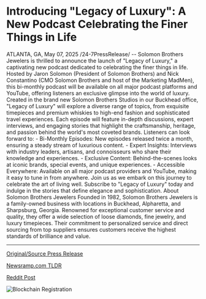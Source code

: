 # Introducing "Legacy of Luxury": A New Podcast Celebrating the Finer Things in Life

ATLANTA, GA, May 07, 2025 /24-7PressRelease/ -- Solomon Brothers Jewelers is thrilled to announce the launch of "Legacy of Luxury," a captivating new podcast dedicated to celebrating the finer things in life. Hosted by Jaron Solomon (President of Solomon Brothers) and Nick Constantino (CMO Solomon Brothers and host of the Marketing MadMen), this bi-monthly podcast will be available on all major podcast platforms and YouTube, offering listeners an exclusive glimpse into the world of luxury.  Created in the brand new Solomon Brothers Studios in our Buckhead office, "Legacy of Luxury" will explore a diverse range of topics, from exquisite timepieces and premium whiskies to high-end fashion and sophisticated travel experiences. Each episode will feature in-depth discussions, expert interviews, and engaging stories that highlight the craftsmanship, heritage, and passion behind the world's most coveted brands.  Listeners can look forward to:  - Bi-Monthly Episodes: New episodes released twice a month, ensuring a steady stream of luxurious content.  - Expert Insights: Interviews with industry leaders, artisans, and connoisseurs who share their knowledge and experiences.  - Exclusive Content: Behind-the-scenes looks at iconic brands, special events, and unique experiences.  - Accessible Everywhere: Available on all major podcast providers and YouTube, making it easy to tune in from anywhere.  Join us as we embark on this journey to celebrate the art of living well. Subscribe to "Legacy of Luxury" today and indulge in the stories that define elegance and sophistication.  About Solomon Brothers Jewelers  Founded in 1982, Solomon Brothers Jewelers is a family-owned business with locations in Buckhead, Alpharetta, and Sharpsburg, Georgia. Renowned for exceptional customer service and quality, they offer a wide selection of loose diamonds, fine jewelry, and luxury timepieces. Their commitment to personalized service and direct sourcing from top suppliers ensures customers receive the highest standards of brilliance and value. 

---

[Original/Source Press Release](https://www.24-7pressrelease.com/press-release/522538/introducing-legacy-of-luxury-a-new-podcast-celebrating-the-finer-things-in-life)
                    

[Newsramp.com TLDR](https://newsramp.com/curated-news/solomon-brothers-jewelers-launches-legacy-of-luxury-podcast-celebrating-the-finer-things-in-life/a18db42e2c5d40236ba16df07960fbc1) 

 



[Reddit Post](https://www.reddit.com/r/newsramp/comments/1kgrcwm/solomon_brothers_jewelers_launches_legacy_of/) 



![Blockchain Registration](https://cdn.newsramp.app/24-7PressRelease/qrcode/255/7/harppnKR.webp)